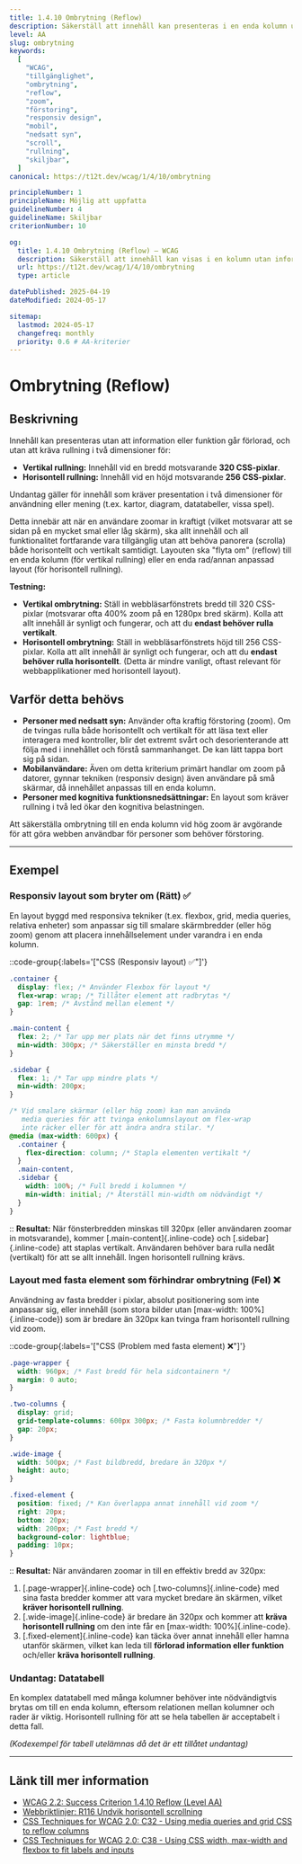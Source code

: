 ```yaml
---
title: 1.4.10 Ombrytning (Reflow)
description: Säkerställ att innehåll kan presenteras i en enda kolumn utan att information eller funktion går förlorad, och utan att kräva rullning i två dimensioner.
level: AA
slug: ombrytning
keywords:
  [
    "WCAG",
    "tillgänglighet",
    "ombrytning",
    "reflow",
    "zoom",
    "förstoring",
    "responsiv design",
    "mobil",
    "nedsatt syn",
    "scroll",
    "rullning",
    "skiljbar",
  ]
canonical: https://t12t.dev/wcag/1/4/10/ombrytning

principleNumber: 1
principleName: Möjlig att uppfatta
guidelineNumber: 4
guidelineName: Skiljbar
criterionNumber: 10

og:
  title: 1.4.10 Ombrytning (Reflow) – WCAG
  description: Säkerställ att innehåll kan visas i en kolumn utan informationsförlust och utan rullning i två dimensioner.
  url: https://t12t.dev/wcag/1/4/10/ombrytning
  type: article

datePublished: 2025-04-19
dateModified: 2024-05-17

sitemap:
  lastmod: 2024-05-17
  changefreq: monthly
  priority: 0.6 # AA-kriterier
---
```


# Ombrytning (Reflow)

## Beskrivning

Innehåll kan presenteras utan att information eller funktion går förlorad, och utan att kräva rullning i två dimensioner för:

- **Vertikal rullning:** Innehåll vid en bredd motsvarande **320 CSS-pixlar**.
- **Horisontell rullning:** Innehåll vid en höjd motsvarande **256 CSS-pixlar**.

Undantag gäller för innehåll som kräver presentation i två dimensioner för användning eller mening (t.ex. kartor, diagram, datatabeller, vissa spel).

Detta innebär att när en användare zoomar in kraftigt (vilket motsvarar att se sidan på en mycket smal eller låg skärm), ska allt innehåll och all funktionalitet fortfarande vara tillgänglig utan att behöva panorera (scrolla) både horisontellt och vertikalt samtidigt. Layouten ska "flyta om" (reflow) till en enda kolumn (för vertikal rullning) eller en enda rad/annan anpassad layout (för horisontell rullning).

**Testning:**

- **Vertikal ombrytning:** Ställ in webbläsarfönstrets bredd till 320 CSS-pixlar (motsvarar ofta 400% zoom på en 1280px bred skärm). Kolla att allt innehåll är synligt och fungerar, och att du **endast behöver rulla vertikalt**.
- **Horisontell ombrytning:** Ställ in webbläsarfönstrets höjd till 256 CSS-pixlar. Kolla att allt innehåll är synligt och fungerar, och att du **endast behöver rulla horisontellt**. (Detta är mindre vanligt, oftast relevant för webbapplikationer med horisontell layout).

## Varför detta behövs

- **Personer med nedsatt syn:** Använder ofta kraftig förstoring (zoom). Om de tvingas rulla både horisontellt och vertikalt för att läsa text eller interagera med kontroller, blir det extremt svårt och desorienterande att följa med i innehållet och förstå sammanhanget. De kan lätt tappa bort sig på sidan.
- **Mobilanvändare:** Även om detta kriterium primärt handlar om zoom på datorer, gynnar tekniken (responsiv design) även användare på små skärmar, då innehållet anpassas till en enda kolumn.
- **Personer med kognitiva funktionsnedsättningar:** En layout som kräver rullning i två led ökar den kognitiva belastningen.

Att säkerställa ombrytning till en enda kolumn vid hög zoom är avgörande för att göra webben användbar för personer som behöver förstoring.

---

## Exempel

### Responsiv layout som bryter om (Rätt) ✅

En layout byggd med responsiva tekniker (t.ex. flexbox, grid, media queries, relativa enheter) som anpassar sig till smalare skärmbredder (eller hög zoom) genom att placera innehållselement under varandra i en enda kolumn.

::code-group{:labels='["CSS (Responsiv layout) ✅"]'}

```css showLineNumbers
.container {
  display: flex; /* Använder Flexbox för layout */
  flex-wrap: wrap; /* Tillåter element att radbrytas */
  gap: 1rem; /* Avstånd mellan element */
}

.main-content {
  flex: 2; /* Tar upp mer plats när det finns utrymme */
  min-width: 300px; /* Säkerställer en minsta bredd */
}

.sidebar {
  flex: 1; /* Tar upp mindre plats */
  min-width: 200px;
}

/* Vid smalare skärmar (eller hög zoom) kan man använda
   media queries för att tvinga enkolumnslayout om flex-wrap
   inte räcker eller för att ändra andra stilar. */
@media (max-width: 600px) {
  .container {
    flex-direction: column; /* Stapla elementen vertikalt */
  }
  .main-content,
  .sidebar {
    width: 100%; /* Full bredd i kolumnen */
    min-width: initial; /* Återställ min-width om nödvändigt */
  }
}
```

::
**Resultat:** När fönsterbredden minskas till 320px (eller användaren zoomar in motsvarande), kommer [.main-content]{.inline-code} och [.sidebar]{.inline-code} att staplas vertikalt. Användaren behöver bara rulla nedåt (vertikalt) för att se allt innehåll. Ingen horisontell rullning krävs.

### Layout med fasta element som förhindrar ombrytning (Fel) ❌

Användning av fasta bredder i pixlar, absolut positionering som inte anpassar sig, eller innehåll (som stora bilder utan [max-width: 100%]{.inline-code}) som är bredare än 320px kan tvinga fram horisontell rullning vid zoom.

::code-group{:labels='["CSS (Problem med fasta element) ❌"]'}

```css showLineNumbers
.page-wrapper {
  width: 960px; /* Fast bredd för hela sidcontainern */
  margin: 0 auto;
}

.two-columns {
  display: grid;
  grid-template-columns: 600px 300px; /* Fasta kolumnbredder */
  gap: 20px;
}

.wide-image {
  width: 500px; /* Fast bildbredd, bredare än 320px */
  height: auto;
}

.fixed-element {
  position: fixed; /* Kan överlappa annat innehåll vid zoom */
  right: 20px;
  bottom: 20px;
  width: 200px; /* Fast bredd */
  background-color: lightblue;
  padding: 10px;
}
```

::
**Resultat:** När användaren zoomar in till en effektiv bredd av 320px:

1.  [.page-wrapper]{.inline-code} och [.two-columns]{.inline-code} med sina fasta bredder kommer att vara mycket bredare än skärmen, vilket **kräver horisontell rullning**.
2.  [.wide-image]{.inline-code} är bredare än 320px och kommer att **kräva horisontell rullning** om den inte får en [max-width: 100%]{.inline-code}.
3.  [.fixed-element]{.inline-code} kan täcka över annat innehåll eller hamna utanför skärmen, vilket kan leda till **förlorad information eller funktion** och/eller **kräva horisontell rullning**.

### Undantag: Datatabell

En komplex datatabell med många kolumner behöver inte nödvändigtvis brytas om till en enda kolumn, eftersom relationen mellan kolumner och rader är viktig. Horisontell rullning för att se hela tabellen är acceptabelt i detta fall.

_(Kodexempel för tabell utelämnas då det är ett tillåtet undantag)_

---

## Länk till mer information

- [WCAG 2.2: Success Criterion 1.4.10 Reflow (Level AA)](https://www.w3.org/WAI/WCAG22/Understanding/reflow.html)
- [Webbriktlinjer: R116 Undvik horisontell scrollning](https://www.digg.se/webbriktlinjer/alla-webbriktlinjer/undvik-horisontell-scrollning)
- [CSS Techniques for WCAG 2.0: C32 - Using media queries and grid CSS to reflow columns](https://www.w3.org/WAI/WCAG22/Techniques/css/C32)
- [CSS Techniques for WCAG 2.0: C38 - Using CSS width, max-width and flexbox to fit labels and inputs](https://www.w3.org/WAI/WCAG22/Techniques/css/C38)
